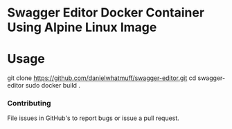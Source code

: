# Swagger Editor Docker Container Using Alpine Linux Image

# Usage

git clone https://github.com/danielwhatmuff/swagger-editor.git
cd swagger-editor
sudo docker build .

### Contributing
File issues in GitHub's to report bugs or issue a pull request.
